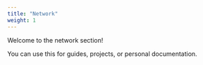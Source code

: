 ```yaml
---
title: "Network"
weight: 1
---
```


Welcome to the network section!

You can use this for guides, projects, or personal documentation.
